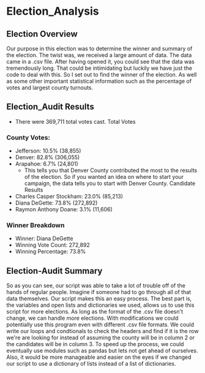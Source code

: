 # Election_Analysis
## Election Overview
Our purpose in this election was to determine the winner and summary of the election. The twist was, we received a large amount of data. The data came in a .csv file. After having opened it, you could see that the data was tremendously long. That could be intimidating but luckily we have just the code to deal with this. So I set out to find the winner of the election. As well as some other important statistical information such as the percentage of votes and largest county turnouts.
## Election_Audit Results
- There were 369,711 total votes cast.
Total Votes
### County Votes:
- Jefferson: 10.5% (38,855)
- Denver: 82.8% (306,055)
- Arapahoe: 6.7% (24,801)
  - This tells you that Denver County contributed the most to the results of the election. So if you wanted an idea on where to start your campaign, the data tells you to start with Denver County.
Candidate Results
- Charles Casper Stockham: 23.0% (85,213)
- Diana DeGette: 73.8% (272,892)
- Raymon Anthony Doane: 3.1% (11,606)
### Winner Breakdown
- Winner: Diana DeGette
- Winning Vote Count: 272,892
- Winning Percentage: 73.8%
## Election-Audit Summary
So as you can see, our script was able to take a lot of trouble off of the hands of regular people. Imagine if someone had to go through all of that data themselves. Our script makes this an easy process. The best part is, the variables and open lists and dictionaries we used, allows us to use this script for more elections. As long as the format of the .csv file doesn't change, we can handle more elections. With modifications we could potentially use this program even with different .csv file formats. We could write our loops and condtionals to check the headers and find if it is the row we're are looking for instead of assuming the county will be in column 2 or the candidates will be in column 3. To speed up the process, we could eventually use modules such as pandas but lets not get ahead of ourselves. Also, it would be more manageable and easier on the eyes if we changed our script to use a dictionary of lists instead of a list of dictionaries.

